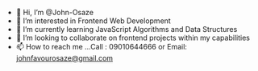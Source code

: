- 👋 Hi, I’m @John-Osaze
- 👀 I’m interested in Frontend Web Development
- 🌱 I’m currently learning JavaScript Algorithms and Data Structures
- 💞️ I’m looking to collaborate on frontend projects within my capabilities 
- 📫 How to reach me ...Call : 09010644666 or Email: johnfavourosaze@gmail.com

<!---
John-Osaze/John-Osaze is a ✨ special ✨ repository because its `README.md` (this file) appears on your GitHub profile.
You can click the Preview link to take a look at your changes.
--->
